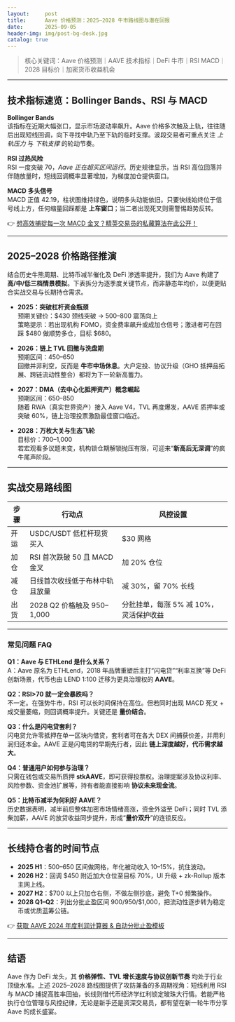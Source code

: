 ```yaml
---
layout:     post
title:      Aave 价格预测：2025–2028 牛市路线图与潜在回报
date:       2025-09-05
header-img: img/post-bg-desk.jpg
catalog: true
---
```


> 核心关键词：Aave 价格预测｜AAVE 技术指标｜DeFi 牛市｜RSI MACD｜2028 目标价｜加密货币收益机会

---

## 技术指标速览：Bollinger Bands、RSI 与 MACD

**Bollinger Bands**  
该指标在近期大幅张口，显示市场波动率飙升。Aave 价格多次触及上轨，往往随后出现短线回调，向下寻找中轨乃至下轨的临时支撑。波段交易者可重点关注 *上轨压力* 与 *下轨支撑* 的轮动节奏。

**RSI 过热风险**  
RSI 一度突破 70，*Aave 正在超买区间运行*。历史规律显示，当 RSI 高位回落并伴随放量时，短线回调概率显著增加，为梯度加仓提供窗口。

**MACD 多头信号**  
MACD 正值 42.19，柱状图维持绿色，说明多头动能依旧。只要快线始终位于信号线上方，任何缩量回踩都是 **上车窗口**；当二者出现死叉则需警惕趋势反转。

👉 [想高效捕捉每一次 MACD 金叉？精英交易员的私藏算法在此公开！](https://okxdog.com/)

---

## 2025–2028 价格路径推演

结合历史牛熊周期、比特币减半催化及 DeFi 渗透率提升，我们为 Aave 构建了 **高/中/低三档情景模拟**。下表拆分为逐季度关键节点，而非静态年均价，以便更贴合实战交易与长期持仓需求。

- **2025：突破杠杆资金瓶颈**  
  预期关键价：$430 颈线突破 → $500–$800 震荡向上  
  策略提示：若出现机构 FOMO，资金费率飙升或成加仓信号；激进者可在回踩 $480 做顺势多仓，目标 $680。

- **2026：链上 TVL 回撤与洗盘期**  
  预期区间：$450–$650  
  回撤并非利空，反而是 **牛市中场休息**。大户定投、协议升级（GHO 抵押品拓展、跨链流动性整合）都将为下一轮新高蓄力。

- **2027：DMA（去中心化抵押资产）概念崛起**  
  预期区间：$650–$850  
  随着 RWA（真实世界资产）接入 Aave V4，TVL 再度爆发，AAVE 质押率或突破 60%，链上治理投票激励最佳窗口临近。

- **2028：万枚大关与生态飞轮**  
  目标价：$700–$1,000  
  若宏观看多议题未变，机构锁仓期解锁抛压有限，可迎来“**新高后无深调**”的疯牛尾声阶段。

---

## 实战交易路线图

| 步骤 | 行动点 | 风控设置 |
|---|---|---|
| 开运 | USDC/USDT 低杠杆现货买入 | $30 网格 |
| 加仓 | RSI 首次跌破 50 且 MACD 金叉 | 加 20% 仓位 |
| 减仓 | 日线首次收线低于布林中轨且放量 | 减 30%，留 70% 长线 |
| 出货 | 2028 Q2 价格触及 $950–$1,000 | 分批挂单，每涨 5% 减 10%，灵活保护收益 |

---

### 常见问题 FAQ

**Q1：Aave 与 ETHLend 是什么关系？**  
A：Aave 原名为 ETHLend，2018 年品牌重塑后主打“闪电贷”“利率互换”等 DeFi 创新场景，代币也由 LEND 1:100 迁移为更具治理权的 **AAVE**。

**Q2：RSI>70 就一定会暴跌吗？**  
不一定。在强势牛市，RSI 可以长时间保持在高位。但若同时出现 MACD 死叉 + 成交量萎缩，则回调概率提升。关键还是 **量价结合**。

**Q3：什么是闪电贷套利？**  
闪电贷允许零抵押在单一区块内借贷，套利者可在各大 DEX 间捕获价差，并用利润归还本金。AAVE 正是闪电贷的早期先行者，因此 **链上深度越好，代币需求越大**。

**Q4：普通用户如何参与治理？**  
只需在钱包或交易所质押 **stkAAVE**，即可获得投票权。治理提案涉及协议利率、风险参数、资金池扩展等，持有者能直接影响 **协议未来现金流**。

**Q5：比特币减半为何利好 AAVE？**  
历史数据表明，减半前后整体加密市场情绪高涨，资金外溢至 DeFi；同时 TVL 添柴加薪，AAVE 的放贷收益同步提升，形成“**量价双升**”的连锁反应。

---

## 长线持仓者的时间节点

- **2025 H1**：$500–$650 区间做网格，年化被动收入 10–15%，抗住波动。  
- **2026 H2**：回调 $450 附近加大仓位至目标 70%，UI 升级 + zk-Rollup 版本主网上线。  
- **2027 H2**：$700 以上只加仓右侧，不做左侧抄底，避免 T+0 频繁操作。  
- **2028 Q1–Q2**：列出分批止盈区间 $900/$950/$1,000，把流动性逐步转为稳定币或优质蓝筹公链。

👉 [获取 AAVE 2024 年度利润计算器 & 自动分批止盈模板](https://okxdog.com/)

---

## 结语

Aave 作为 DeFi 龙头，其 **价格弹性、TVL 增长速度与协议创新节奏** 均处于行业顶级水准。上述 2025–2028 路线图提供了攻防兼备的多周期视角：短线利用 RSI 与 MACD 捕捉高胜率回抽，长线则借代币经济学红利锁定玻珠大行情。若能严格执行仓位管理与风控纪律，无论是新手还是资深交易员，都有望在新一轮牛市分享 Aave 的成长盛宴。